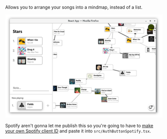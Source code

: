 Allows you to arrange your songs into a mindmap, instead of a list.

![Screenshot](./screenshot.png)

Spotify aren't gonna let me publish this so you're going to have to [make your own Spotify client ID](https://developer.spotify.com/dashboard) and paste it into `src/AuthButtonSpotify.tsx`.